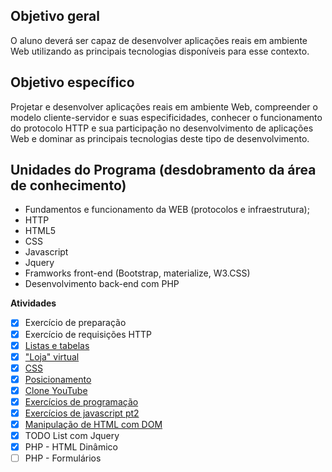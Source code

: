 ## Objetivo geral
O aluno deverá ser capaz de desenvolver aplicações reais em ambiente Web utilizando as principais tecnologias disponíveis para esse contexto.

## Objetivo específico
Projetar e desenvolver aplicações reais em ambiente Web, compreender o modelo cliente-servidor e suas especificidades, conhecer o funcionamento do protocolo HTTP e sua participação no desenvolvimento de aplicações Web e dominar as principais tecnologias deste tipo de desenvolvimento.

## Unidades do Programa (desdobramento da área de conhecimento)
- Fundamentos e funcionamento da WEB (protocolos e infraestrutura);
- HTTP
- HTML5
- CSS
- Javascript
- Jquery
- Framworks front-end (Bootstrap, materialize, W3.CSS)
- Desenvolvimento back-end com PHP

**Atividades**

- [x] Exercício de preparação
- [x] Exercício de requisições HTTP
- [x] [Listas e tabelas](https://salgado2004.github.io/TADS_UFPR_2_Semestre/desenvolvimento%20web%20I/html-tables-assignment)
- [x] ["Loja" virtual](https://salgado2004.github.io/TADS_UFPR_2_Semestre/desenvolvimento%20web%20I/html-store-assignment)
- [x] [CSS](https://salgado2004.github.io/TADS_UFPR_2_Semestre/desenvolvimento%20web%20I/css-assignment)
- [x] [Posicionamento](https://salgado2004.github.io/TADS_UFPR_2_Semestre/desenvolvimento%20web%20I/css-position-assignment)
- [x] [Clone YouTube](https://salgado2004.github.io/TADS_UFPR_2_Semestre/desenvolvimento%20web%20I/youtube-clone-assignment)
- [x] [Exercícios de programação](https://salgado2004.github.io/TADS_UFPR_2_Semestre/desenvolvimento%20web%20I/js-assignment)
- [x] [Exercícios de javascript pt2](https://salgado2004.github.io/TADS_UFPR_2_Semestre/desenvolvimento%20web%20I/js-assignment-2)
- [x] [Manipulação de HTML com DOM](https://salgado2004.github.io/TADS_UFPR_2_Semestre/desenvolvimento%20web%20I/dom-assignment)
- [x] TODO List com Jquery
- [x] PHP - HTML Dinâmico
- [ ] PHP - Formulários